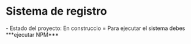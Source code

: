 <h1>Sistema de registro</h1>
- Estado del proyecto: En construccio
= Para ejecutar el sistema debes ***ejecutar NPM***
